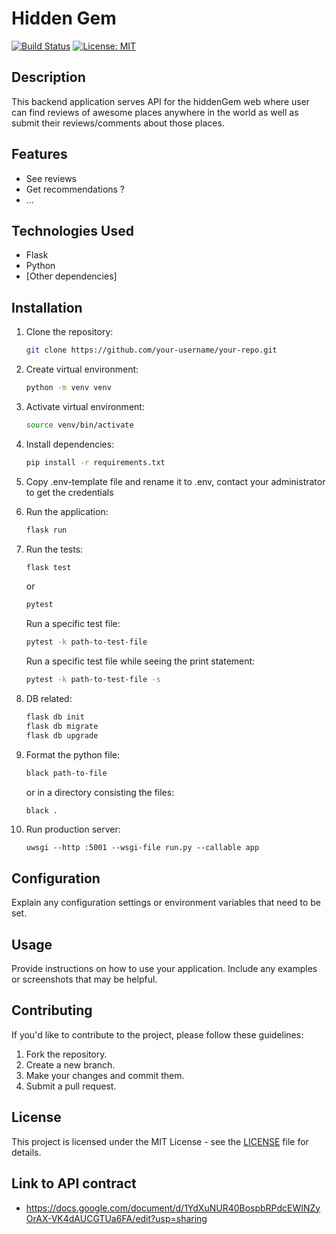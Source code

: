 # Hidden Gem

[![Build Status](https://travis-ci.org/your-username/your-repo.svg?branch=master)](https://travis-ci.org/your-username/your-repo)
[![License: MIT](https://img.shields.io/badge/License-MIT-yellow.svg)](https://opensource.org/licenses/MIT)

## Description

This backend application serves API for the hiddenGem web where user can find reviews of awesome places anywhere in the world as well as submit their reviews/comments about those places.

## Features

- See reviews
- Get recommendations ?
- ...

## Technologies Used

- Flask
- Python
- [Other dependencies]

## Installation

1. Clone the repository:

   ```bash
   git clone https://github.com/your-username/your-repo.git
   ```

2. Create virtual environment:

   ```bash
   python -m venv venv
   ```

3. Activate virtual environment:

   ```bash
   source venv/bin/activate
   ```

4. Install dependencies:

   ```bash
   pip install -r requirements.txt
   ```

5. Copy .env-template file and rename it to .env, contact your administrator to get the credentials

6. Run the application:

   ```bash
   flask run
   ```

7. Run the tests:

   ```bash
   flask test
   ```

   or

   ```bash
   pytest
   ```

   Run a specific test file:

   ```bash
   pytest -k path-to-test-file
   ```

   Run a specific test file while seeing the print statement:

   ```bash
   pytest -k path-to-test-file -s
   ```

8. DB related:

   ```bash
   flask db init
   flask db migrate
   flask db upgrade
   ```

9. Format the python file:

   ```bash
   black path-to-file
   ```

   or in a directory consisting the files:

   ```bash
   black .
   ```

10. Run production server:

    ```
    uwsgi --http :5001 --wsgi-file run.py --callable app
    ```

## Configuration

Explain any configuration settings or environment variables that need to be set.

## Usage

Provide instructions on how to use your application. Include any examples or screenshots that may be helpful.

## Contributing

If you'd like to contribute to the project, please follow these guidelines:

1. Fork the repository.
2. Create a new branch.
3. Make your changes and commit them.
4. Submit a pull request.

## License

This project is licensed under the MIT License - see the [LICENSE](LICENSE) file for details.

## Link to API contract

- https://docs.google.com/document/d/1YdXuNUR40BospbRPdcEWINZyOrAX-VK4dAUCGTUa6FA/edit?usp=sharing
